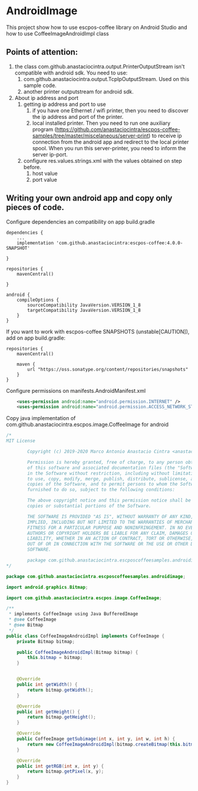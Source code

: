 # AndroidImage
This project show how to use escpos-coffee library on Android Studio and
how to use CoffeeImageAndroidImpl class

## Points of attention:
1. the class com.github.anastaciocintra.output.PrinterOutputStream 
isn't compatible with android sdk. You need to use:
    1. com.github.anastaciocintra.output.TcpIpOutputStream. 
    Used on this sample code.
    1. another printer outputstream for android sdk.
1. About ip address and port
    1. getting ip address and port to use
        1. if you have one Ethernet / wifi printer, then you 
    need to discover the ip address and port of the printer. 
        1. local installed printer. Then you need to run one auxiliary program 
    (https://github.com/anastaciocintra/escpos-coffee-samples/tree/master/miscelaneous/server-print)
    to receive ip connection from the android app and redirect to the 
    local printer spool. When you run this server-printer, you need to inform the server ip-port.
    1. configure res.values.strings.xml with the values obtained on step before.
        1. host value
        1. port value 

## Writing your own android app and copy only pieces of code.  
Configure dependencies an compatibility on app build.gradle
```
dependencies {
    ...
    implementation 'com.github.anastaciocintra:escpos-coffee:4.0.0-SNAPSHOT'

}

repositories {
    mavenCentral()

}

android {
    compileOptions {
        sourceCompatibility JavaVersion.VERSION_1_8
        targetCompatibility JavaVersion.VERSION_1_8
    }
}

```     

If you want to work with escpos-coffee SNAPSHOTS (unstable[CAUTION]), add on app build.gradle:
```
repositories {
    mavenCentral()

    maven {
        url "https://oss.sonatype.org/content/repositories/snapshots"
    }
}
```

Configure permissions on manifests.AndroidManifest.xml
```xml
    <uses-permission android:name="android.permission.INTERNET" />
    <uses-permission android:name="android.permission.ACCESS_NETWORK_STATE" />
```

Copy java implementation of com.github.anastaciocintra.escpos.image.CoffeeImage for android
```java
/*
MIT License

        Copyright (c) 2019-2020 Marco Antonio Anastacio Cintra <anastaciocintra@gmail.com>

        Permission is hereby granted, free of charge, to any person obtaining a copy
        of this software and associated documentation files (the "Software"), to deal
        in the Software without restriction, including without limitation the rights
        to use, copy, modify, merge, publish, distribute, sublicense, and/or sell
        copies of the Software, and to permit persons to whom the Software is
        furnished to do so, subject to the following conditions:

        The above copyright notice and this permission notice shall be included in all
        copies or substantial portions of the Software.

        THE SOFTWARE IS PROVIDED "AS IS", WITHOUT WARRANTY OF ANY KIND, EXPRESS OR
        IMPLIED, INCLUDING BUT NOT LIMITED TO THE WARRANTIES OF MERCHANTABILITY,
        FITNESS FOR A PARTICULAR PURPOSE AND NONINFRINGEMENT. IN NO EVENT SHALL THE
        AUTHORS OR COPYRIGHT HOLDERS BE LIABLE FOR ANY CLAIM, DAMAGES OR OTHER
        LIABILITY, WHETHER IN AN ACTION OF CONTRACT, TORT OR OTHERWISE, ARISING FROM,
        OUT OF OR IN CONNECTION WITH THE SOFTWARE OR THE USE OR OTHER DEALINGS IN THE
        SOFTWARE.

        package com.github.anastaciocintra.escposcoffeesamples.androidimage;
*/

package com.github.anastaciocintra.escposcoffeesamples.androidimage;

import android.graphics.Bitmap;

import com.github.anastaciocintra.escpos.image.CoffeeImage;

/**
 * implements CoffeeImage using Java BufferedImage
 * @see CoffeeImage
 * @see Bitmap
 */
public class CoffeeImageAndroidImpl implements CoffeeImage {
    private Bitmap bitmap;

    public CoffeeImageAndroidImpl(Bitmap bitmap) {
        this.bitmap = bitmap;
    }


    @Override
    public int getWidth() {
        return bitmap.getWidth();
    }

    @Override
    public int getHeight() {
        return bitmap.getHeight();
    }

    @Override
    public CoffeeImage getSubimage(int x, int y, int w, int h) {
        return new CoffeeImageAndroidImpl(bitmap.createBitmap(this.bitmap,x,y,w,h));
    }

    @Override
    public int getRGB(int x, int y) {
        return bitmap.getPixel(x, y);
    }
}

```